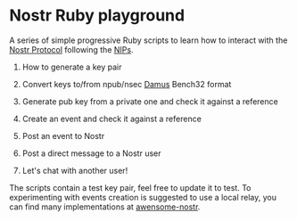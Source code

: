 # Nostr Ruby playground

A series of simple progressive Ruby scripts to learn how to interact with the [Nostr Protocol](https://github.com/nostr-protocol/nostr) following the [NIPs](https://github.com/nostr-protocol/nips).

01. How to generate a key pair

02. Convert keys to/from npub/nsec [Damus](https://github.com/damus-io/damus) Bench32 format

03. Generate pub key from a private one and check it against a reference

04. Create an event and check it against a reference

05. Post an event to Nostr

06. Post a direct message to a Nostr user

07. Let's chat with another user!

The scripts contain a test key pair, feel free to update it to test.
To experimenting with events creation is suggested to use a local relay, you can find many implementations at [awensome-nostr](https://github.com/aljazceru/awesome-nostr).
